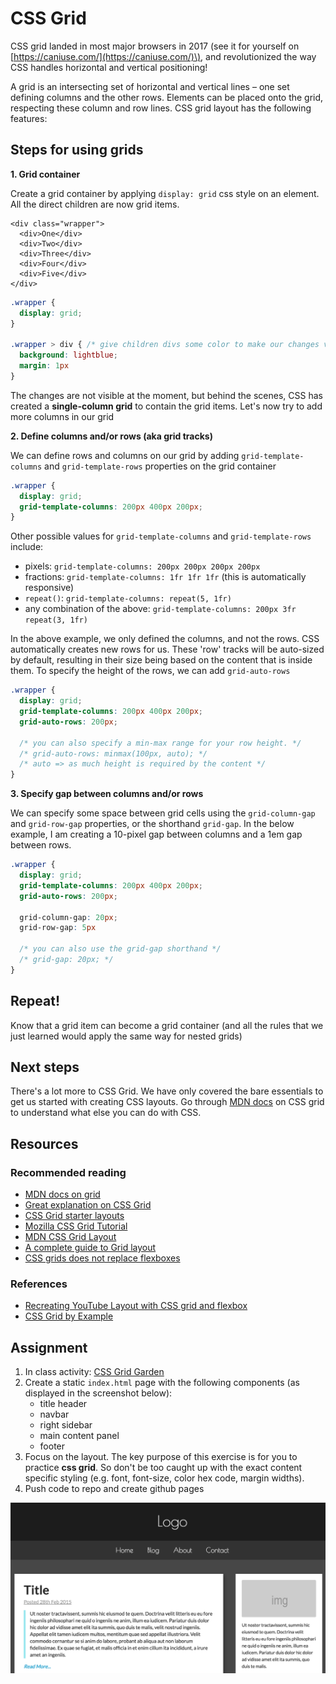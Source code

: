 # CSS Grid

CSS grid landed in most major browsers in 2017 \(see it for yourself on [https://caniuse.com/](https://caniuse.com/)\), and revolutionized the way CSS handles horizontal and vertical positioning!

A grid is an intersecting set of horizontal and vertical lines – one set defining columns and the other rows. Elements can be placed onto the grid, respecting these column and row lines. CSS grid layout has the following features:

## Steps for using grids

**1. Grid container**

Create a grid container by applying `display: grid` css style on an element. All the direct children are now grid items.

```markup
<div class="wrapper">
  <div>One</div>
  <div>Two</div>
  <div>Three</div>
  <div>Four</div>
  <div>Five</div>
</div>
```

```css
.wrapper {
  display: grid;
}

.wrapper > div { /* give children divs some color to make our changes visible */
  background: lightblue;
  margin: 1px
}
```

The changes are not visible at the moment, but behind the scenes, CSS has created a **single-column grid** to contain the grid items. Let's now try to add more columns in our grid

**2. Define columns and/or rows \(aka grid tracks\)**

We can define rows and columns on our grid by adding `grid-template-columns` and `grid-template-rows` properties on the grid container

```css
.wrapper {
  display: grid;
  grid-template-columns: 200px 400px 200px;
}
```

Other possible values for `grid-template-columns` and `grid-template-rows` include:

* pixels: `grid-template-columns: 200px 200px 200px 200px`
* fractions: `grid-template-columns: 1fr 1fr 1fr` \(this is automatically responsive\)
* `repeat()`: `grid-template-columns: repeat(5, 1fr)`
* any combination of the above: `grid-template-columns: 200px 3fr repeat(3, 1fr)`

In the above example, we only defined the columns, and not the rows. CSS automatically creates new rows for us. These 'row' tracks will be auto-sized by default, resulting in their size being based on the content that is inside them. To specify the height of the rows, we can add `grid-auto-rows`

```css
.wrapper {
  display: grid;
  grid-template-columns: 200px 400px 200px;
  grid-auto-rows: 200px;

  /* you can also specify a min-max range for your row height. */
  /* grid-auto-rows: minmax(100px, auto); */ 
  /* auto => as much height is required by the content */
}
```

**3. Specify gap between columns and/or rows**

We can specify some space between grid cells using the `grid-column-gap` and `grid-row-gap` properties, or the shorthand `grid-gap`. In the below example, I am creating a 10-pixel gap between columns and a 1em gap between rows.

```css
.wrapper {
  display: grid;
  grid-template-columns: 200px 400px 200px;
  grid-auto-rows: 200px;

  grid-column-gap: 20px;
  grid-row-gap: 5px

  /* you can also use the grid-gap shorthand */
  /* grid-gap: 20px; */
}
```

## Repeat!

Know that a grid item can become a grid container \(and all the rules that we just learned would apply the same way for nested grids\)

## Next steps

There's a lot more to CSS Grid. We have only covered the bare essentials to get us started with creating CSS layouts. Go through [MDN docs](https://developer.mozilla.org/en-US/docs/Web/CSS/CSS_Grid_Layout/Basic_Concepts_of_Grid_Layout) on CSS grid to understand what else you can do with CSS.

## Resources

### Recommended reading

* [MDN docs on grid](https://developer.mozilla.org/en-US/docs/Web/CSS/CSS_Grid_Layout/Basic_Concepts_of_Grid_Layout)
* [Great explanation on CSS Grid](http://varun.ca/css-grid/)
* [CSS Grid starter layouts](https://css-tricks.com/snippets/css/css-grid-starter-layouts/)
* [Mozilla CSS Grid Tutorial](https://mozilladevelopers.github.io/playground/css-grid)
* [MDN CSS Grid Layout](https://developer.mozilla.org/en-US/docs/Web/CSS/CSS_Grid_Layout)
* [A complete guide to Grid layout](https://css-tricks.com/snippets/css/complete-guide-grid/)
* [CSS grids does not replace flexboxes](https://css-tricks.com/css-grid-replace-flexbox/)

### References

* [Recreating YouTube Layout with CSS grid and flexbox](https://codepen.io/GeorgePark/pen/oEwYYy)
* [CSS Grid by Example](https://gridbyexample.com/examples/)

## Assignment

1. In class activity: [CSS Grid Garden](http://cssgridgarden.com/)
2. Create a static `index.html` page with the following components \(as displayed in the screenshot below\):
   * title header
   * navbar
   * right sidebar
   * main content panel
   * footer
3. Focus on the layout. The key purpose of this exercise is for you to practice **css grid**. So don't be too caught up with the exact content specific styling \(e.g. font, font-size, color hex code, margin widths\). 
4. Push code to repo and create github pages

![screenshot](../.gitbook/assets/css_grid_lab.png)

